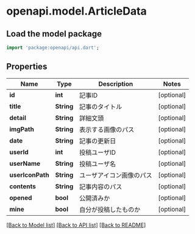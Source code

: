 # openapi.model.ArticleData

## Load the model package
```dart
import 'package:openapi/api.dart';
```

## Properties
Name | Type | Description | Notes
------------ | ------------- | ------------- | -------------
**id** | **int** | 記事ID | [optional] 
**title** | **String** | 記事のタイトル | [optional] 
**detail** | **String** | 詳細文頭 | [optional] 
**imgPath** | **String** | 表示する画像のパス | [optional] 
**date** | **String** | 記事の更新日 | [optional] 
**userId** | **int** | 投稿ユーザID | [optional] 
**userName** | **String** | 投稿ユーザ名 | [optional] 
**userIconPath** | **String** | ユーザアイコン画像のパス | [optional] 
**contents** | **String** | 記事内容のパス | [optional] 
**opened** | **bool** | 公開済みか | [optional] 
**mine** | **bool** | 自分が投稿したものか | [optional] 

[[Back to Model list]](../README.md#documentation-for-models) [[Back to API list]](../README.md#documentation-for-api-endpoints) [[Back to README]](../README.md)


